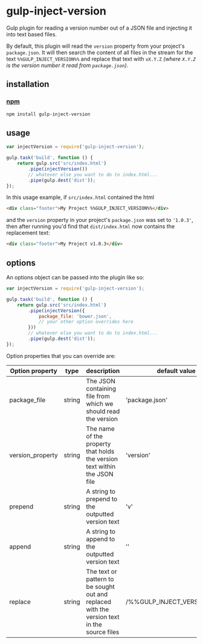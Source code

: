 # gulp-inject-version

Gulp plugin for reading a version number out of a JSON file and injecting it into text based files.

By default, this plugin will read the `version` property from your project's `package.json`. It will then search the content of all files in the stream for the text `%%GULP_INJECT_VERSION%%` and replace that text with `vX.Y.Z` _(where `X.Y.Z` is the version number it read from `package.json`)_.

## installation

### [npm](https://www.npmjs.com)
````bash
npm install gulp-inject-version
````

## usage
````javascript
var injectVersion = require('gulp-inject-version');

gulp.task('build', function () {
    return gulp.src('src/index.html')
        .pipe(injectVersion())
        // whatever else you want to do to index.html...
        .pipe(gulp.dest('dist'));
});
````

In this usage example, if `src/index.html` contained the html
````html
<div class="footer">My Project %%GULP_INJECT_VERSION%%</div>
````
and the `version` property in your project's `package.json` was set to `'1.0.3'`, then after running you'd find that `dist/index.html` now contains the replacement text:
````html
<div class="footer">My Project v1.0.3</div>
````

## options
An options object can be passed into the plugin like so:
````javascript
var injectVersion = require('gulp-inject-version');

gulp.task('build', function () {
    return gulp.src('src/index.html')
        .pipe(injectVersion({
            package_file: 'bower.json',
            // your other option overrides here
        }))
        // whatever else you want to do to index.html...
        .pipe(gulp.dest('dist'));
});
````

Option properties that you can override are:

Option property|type|description|default value
---------------|----|-----------|--------------
package_file     | string | The JSON containing file from which we should read the version                | 'package.json'
version_property | string | The name of the property that holds the version text within the JSON file     | 'version'
prepend          | string | A string to prepend to the outputted version text                             | 'v'
append           | string | A string to append to the outputted version text                              | ''
replace          | string | The text or pattern to be sought out and replaced with the version text in the source files | /%%GULP_INJECT_VERSION%%/g